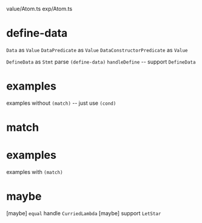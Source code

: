 value/Atom.ts
exp/Atom.ts

# define-data

`Data` as `Value`
`DataPredicate` as `Value`
`DataConstructorPredicate` as `Value`

`DefineData` as `Stmt`
parse `(define-data)`
`handleDefine` -- support `DefineData`

# examples

examples without `(match)` -- just use `(cond)`

# match

# examples

examples with `(match)`

# maybe

[maybe] `equal` handle `CurriedLambda`
[maybe] support `LetStar`

